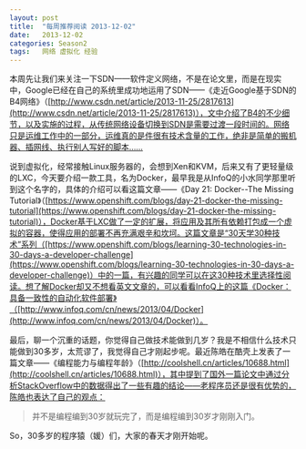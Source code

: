 ```yaml
---
layout: post
title:  "每周推荐阅读 2013-12-02"
date:   2013-12-02
categories: Season2 
tags:   网络 虚拟化 经验
---
```


本周先让我们来关注一下SDN——软件定义网络，不是在论文里，而是在现实中，Google已经在自己的系统里成功地运用了SDN——《走近Google基于SDN的B4网络》（[http://www.csdn.net/article/2013-11-25/2817613](http://www.csdn.net/article/2013-11-25/2817613)），文中介绍了B4的不少细节，以及实施的过程，从传统网络设备切换到SDN是需要过渡一段时间的。网络只是运维工作中的一部分，运维真的是件很有技术含量的工作，绝非是简单的搬机器、插网线、执行别人写好的脚本……

说到虚拟化，经常接触Linux服务器的，会想到Xen和KVM，后来又有了更轻量级的LXC，今天要介绍一款工具，名为Docker，最早我是从InfoQ的小水同学那里听到这个名字的，具体的介绍可以看这篇文章——《Day 21: Docker--The Missing Tutorial》（[https://www.openshift.com/blogs/day-21-docker-the-missing-tutorial](https://www.openshift.com/blogs/day-21-docker-the-missing-tutorial)），Docker基于LXC做了一定的扩展，将应用及其所有依赖打包成一个虚拟的容器，使得应用的部署不再充满艰辛和坎坷。这篇文章是“30天学30种技术”系列（[https://www.openshift.com/blogs/learning-30-technologies-in-30-days-a-developer-challenge](https://www.openshift.com/blogs/learning-30-technologies-in-30-days-a-developer-challenge)）中的一篇，有兴趣的同学可以在这30种技术里选择性阅读。想了解Docker却又不想看英文文章的，可以看看InfoQ上的这篇《Docker：具备一致性的自动化软件部署》（[http://www.infoq.com/cn/news/2013/04/Docker](http://www.infoq.com/cn/news/2013/04/Docker)）。

最后，聊一个沉重的话题，你觉得自己做技术能做到几岁？我是不相信什么技术只能做到30多岁，太荒谬了，我觉得自己才刚起步呢。最近陈皓在酷壳上发表了一篇文章——《编程能力与编程年龄》（[http://coolshell.cn/articles/10688.html](http://coolshell.cn/articles/10688.html)），其中提到了国外一篇论文中通过分析StackOverflow中的数据得出了一些有趣的结论——老程序员还是很有优势的，陈皓也表达了自己的观点：

>并不是编程编到30岁就玩完了，而是编程编到30岁才刚刚入门。

So，30多岁的程序猿（媛）们，大家的春天才刚开始呢。
